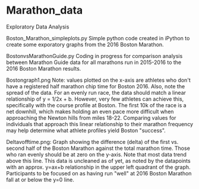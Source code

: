 # Marathon_data
Exploratory Data Analysis

Boston_Marathon_simpleplots.py
Simple python code created in iPython to create some exporatory graphs from the 2016 Boston Marathon. 

BostonvsMarathonGuide.py
Coding in progress for comparison analysis between Marathon Guide data for all marathons run in 2015-2016 to the 2016 Boston Marathon results.

Bostongraph1.png
Note: values plotted on the x-axis are athletes who don't have a registered half marathon chip time for Boston 2016. Also, note the spread of the data. For an evenly run race, the data should match a linear relationship of y = 1/2x + b. However, very few athletes can achieve this, specifically with the course profile at Boston. The first 10k of the race is a net downhill, which makes holding an even pace more difficult when approaching the Newton hills from miles 18-22. Comparing values for individuals that approach this linear relationship to their marathon frequency may help determine what athlete profiles yield Boston "success".

Deltavofftime.png:
Graph showing the difference (delta) of the first vs. second half of the Boston Marathon against the total marathon time. Those who ran evenly should be at zero on the y-axis. Note that most data trend above this line. This data is uncleaned as of yet, as noted by the datapoints with an approx. y=ax+b relationship in the upper left quadrant of the graph. Participants to be focused on as having run "well" at 2016 Boston Marathon fall at or below the y=0 line.
